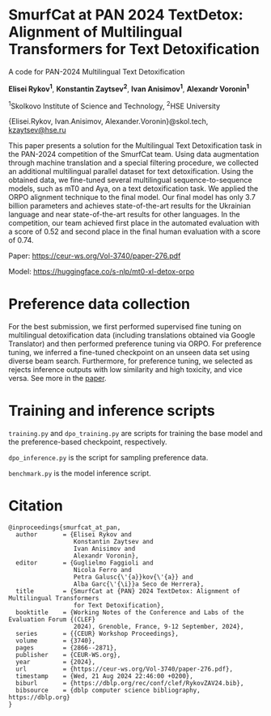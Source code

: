 # SmurfCat at PAN 2024 TextDetox: Alignment of Multilingual Transformers for Text Detoxification
A code for PAN-2024 Multilingual Text Detoxification

**Elisei Rykov<sup>1</sup>**, **Konstantin Zaytsev<sup>2</sup>**, **Ivan Anisimov<sup>1</sup>**, **Alexandr Voronin<sup>1</sup>**

<sup>1</sup>Skolkovo Institute of Science and Technology, <sup>2</sup>HSE University

{Elisei.Rykov, Ivan.Anisimov, Alexander.Voronin}@skol.tech, kzaytsev@hse.ru

This paper presents a solution for the Multilingual Text Detoxification task in the PAN-2024 competition of the SmurfCat team. Using data augmentation through machine translation and a special filtering procedure, we collected an additional multilingual parallel dataset for text detoxification. Using the obtained data, we fine-tuned several multilingual sequence-to-sequence models, such as mT0 and Aya, on a text detoxification task. We applied the ORPO alignment technique to the final model. Our final model has only 3.7 billion parameters and achieves state-of-the-art results for the Ukrainian language and near state-of-the-art results for other languages. In the competition, our team achieved first place in the automated evaluation with a score of 0.52 and second place in the final human evaluation with a score of 0.74.

Paper: https://ceur-ws.org/Vol-3740/paper-276.pdf

Model: https://huggingface.co/s-nlp/mt0-xl-detox-orpo


# Preference data collection
For the best submission, we first performed supervised fine tuning on multilingual detoxification data (including translations obtained via Google Translator) and then performed preference tuning via ORPO. For preference tuning, we inferred a fine-tuned checkpoint on an unseen data set using diverse beam search. Furthermore, for preference tuning, we selected as rejects inference outputs with low similarity and high toxicity, and vice versa. See more in the [paper](https://ceur-ws.org/Vol-3740/paper-276.pdf).

# Training and inference scripts
`training.py` and `dpo_training.py` are scripts for training the base model and the preference-based checkpoint, respectively. 

`dpo_inference.py` is the script for sampling preference data.

`benchmark.py` is the model inference script. 


# Citation
```
@inproceedings{smurfcat_at_pan,
  author       = {Elisei Rykov and
                  Konstantin Zaytsev and
                  Ivan Anisimov and
                  Alexandr Voronin},
  editor       = {Guglielmo Faggioli and
                  Nicola Ferro and
                  Petra Galusc{\'{a}}kov{\'{a}} and
                  Alba Garc{\'{\i}}a Seco de Herrera},
  title        = {SmurfCat at {PAN} 2024 TextDetox: Alignment of Multilingual Transformers
                  for Text Detoxification},
  booktitle    = {Working Notes of the Conference and Labs of the Evaluation Forum {(CLEF}
                  2024), Grenoble, France, 9-12 September, 2024},
  series       = {{CEUR} Workshop Proceedings},
  volume       = {3740},
  pages        = {2866--2871},
  publisher    = {CEUR-WS.org},
  year         = {2024},
  url          = {https://ceur-ws.org/Vol-3740/paper-276.pdf},
  timestamp    = {Wed, 21 Aug 2024 22:46:00 +0200},
  biburl       = {https://dblp.org/rec/conf/clef/RykovZAV24.bib},
  bibsource    = {dblp computer science bibliography, https://dblp.org}
}
```
